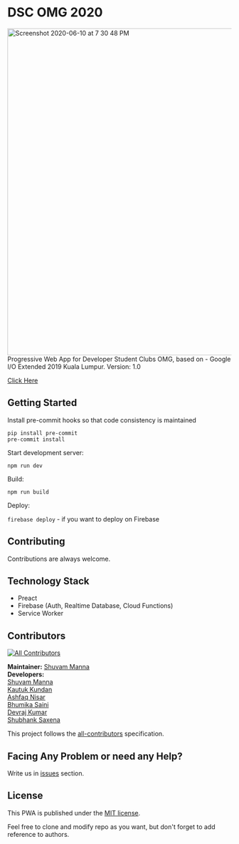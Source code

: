# DSC OMG 2020

<img width="733" alt="Screenshot 2020-06-10 at 7 30 48 PM" src="https://user-images.githubusercontent.com/15321738/86471022-2db89800-bd5a-11ea-9277-bb0be61a9e9c.png">
Progressive Web App for Developer Student Clubs OMG, based on - Google I/O Extended 2019 Kuala Lumpur.
Version: 1.0

[Click Here](https://dscomg.com/)

## Getting Started

Install pre-commit hooks so that code consistency is maintained
```
pip install pre-commit
pre-commit install
```

Start development server:

`npm run dev`

Build:

`npm run build`

Deploy:

`firebase deploy` - if you want to deploy on Firebase

## Contributing

Contributions are always welcome.

## Technology Stack

* Preact
* Firebase (Auth, Realtime Database, Cloud Functions)
* Service Worker

## Contributors

<!-- ALL-CONTRIBUTORS-BADGE:START - Do not remove or modify this section -->
[![All Contributors](https://img.shields.io/badge/all_contributors-6-orange.svg?style=flat-square)](#contributors-)
<!-- ALL-CONTRIBUTORS-BADGE:END -->

<b>Maintainer:</b> [Shuvam Manna](https://github.com/geekboysupreme) <br>
<b>Developers:</b><br>
[Shuvam Manna](https://github.com/geekboysupreme) <br>
[Kautuk Kundan](https://github.com/kautukkundan) <br>
[Ashfaq Nisar](https://github.com/ashfaqnisar) <br>
[Bhumika Saini](https://github.com/Bhumikasaini) <br>
[Devraj Kumar](https://github.com/devraj-kumar) <br>
[Shubhank Saxena](https://github.com/shubhank-saxena) <br>


This project follows the [all-contributors](https://github.com/all-contributors/all-contributors) specification.

## Facing Any Problem or need any Help?

Write us in [issues](https://github.com/issues) section.<br>


## License

This PWA is published under the [MIT license](/LICENSE.md).

Feel free to clone and modify repo as you want, but don't forget to add reference to authors.


